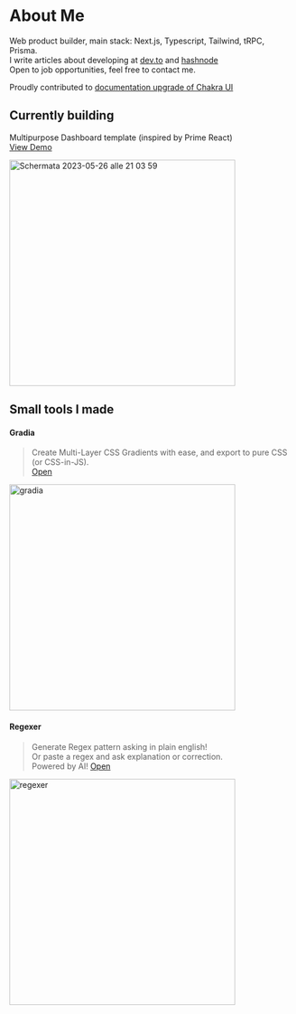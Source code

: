 # About Me

Web product builder, main stack: Next.js, Typescript, Tailwind, tRPC, Prisma.  
I write articles about developing at [dev.to](https://dev.to/tresorama) and [hashnode](https://tresorama.hashnode.dev/)  
Open to job opportunities, feel free to contact me.

Proudly contributed to [documentation upgrade of Chakra UI](https://github.com/chakra-ui/chakra-ui-docs/pull/1062)

## Currently building

Multipurpose Dashboard template (inspired by Prime React)  
[View Demo](https://test-internal-tools-001-multipurpose-template-primer-hlrmut3m4.vercel.app/)  

<img width="400" alt="Schermata 2023-05-26 alle 21 03 59" src="https://github.com/tresorama/tresorama/assets/47954700/37e4db06-ddb8-4750-8e4b-20ff15669d40">


## Small tools I made

#### Gradia

> Create Multi-Layer CSS Gradients with ease, and export to pure CSS (or CSS-in-JS).  
> [Open](https://gradia.app/?ref=github)

<img width="400" alt="gradia" src="https://user-images.githubusercontent.com/47954700/213765289-fdaad04a-906b-4361-8c78-1709f357a131.png">

<br/>

#### Regexer

> Generate Regex pattern asking in plain english!  
> Or paste a regex and ask explanation or correction.  
> Powered by AI!
> [Open](https://regexer.dev/?ref=github)

<img width="400" alt="regexer" src="https://user-images.githubusercontent.com/47954700/213765361-f0c472a5-4e4b-4d7f-916c-bc97694a7b2f.png">



<!--
**tresorama/tresorama** is a ✨ _special_ ✨ repository because its `README.md` (this file) appears on your GitHub profile.

Here are some ideas to get you started:

- 🔭 I’m currently working on ...
- 🌱 I’m currently learning ...
- 👯 I’m looking to collaborate on ...
- 🤔 I’m looking for help with ...
- 💬 Ask me about ...
- 📫 How to reach me: ...
- 😄 Pronouns: ...
- ⚡ Fun fact: ...
-->
